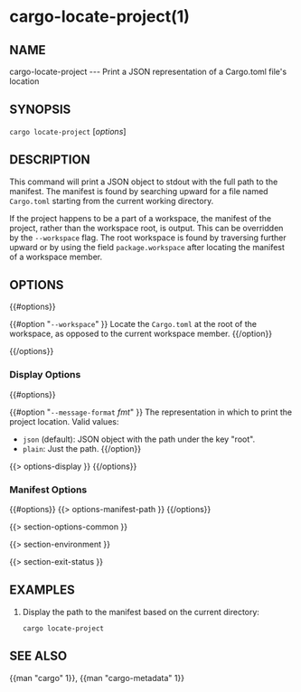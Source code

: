# cargo-locate-project(1)

## NAME

cargo-locate-project --- Print a JSON representation of a Cargo.toml file's location

## SYNOPSIS

`cargo locate-project` [_options_]

## DESCRIPTION

This command will print a JSON object to stdout with the full path to the manifest. The
manifest is found by searching upward for a file named `Cargo.toml` starting from the current
working directory.

If the project happens to be a part of a workspace, the manifest of the project, rather than
the workspace root, is output. This can be overridden by the `--workspace` flag. The root
workspace is found by traversing further upward or by using the field `package.workspace` after
locating the manifest of a workspace member.

## OPTIONS

{{#options}}

{{#option "`--workspace`" }}
Locate the `Cargo.toml` at the root of the workspace, as opposed to the current
workspace member.
{{/option}}

{{/options}}

### Display Options

{{#options}}

{{#option "`--message-format` _fmt_" }}
The representation in which to print the project location. Valid values:

- `json` (default): JSON object with the path under the key "root".
- `plain`: Just the path.
{{/option}}

{{> options-display }}
{{/options}}

### Manifest Options

{{#options}}
{{> options-manifest-path }}
{{/options}}

{{> section-options-common }}

{{> section-environment }}

{{> section-exit-status }}

## EXAMPLES

1. Display the path to the manifest based on the current directory:

       cargo locate-project

## SEE ALSO
{{man "cargo" 1}}, {{man "cargo-metadata" 1}}
